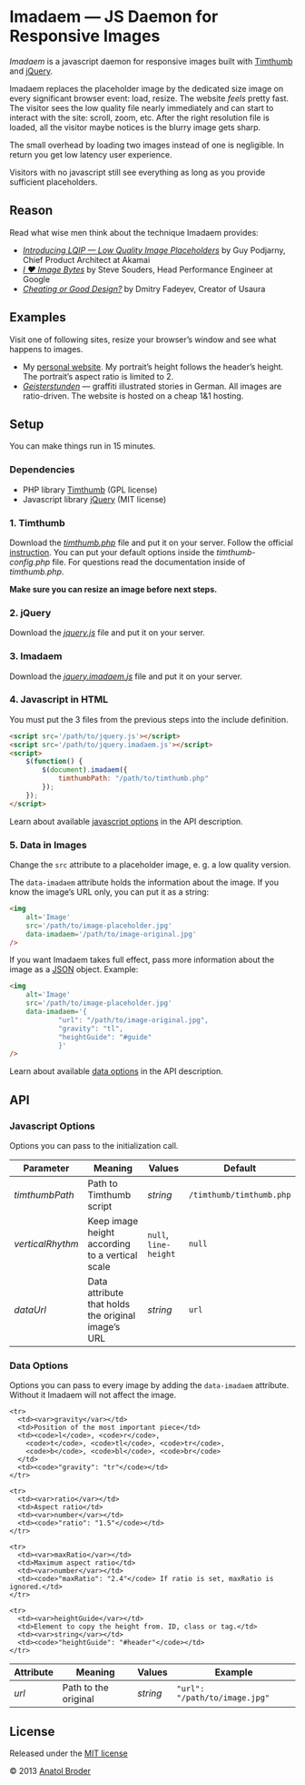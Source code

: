 Imadaem — JS Daemon for Responsive Images
=============

_Imadaem_ is a javascript daemon for responsive images built with [Timthumb](http://code.google.com/p/timthumb/) and [jQuery](http://jquery.com/).

Imadaem replaces the placeholder image by the dedicated size image on every significant browser event: load, resize. The website _feels_ pretty fast. The visitor sees the low quality file nearly immediately and can start to interact with the site: scroll, zoom, etc. After the right resolution file is loaded, all the visitor maybe notices is the blurry image gets sharp.

The small overhead by loading two images instead of one is negligible. In return you get low latency user experience.

Visitors with no javascript still see everything as long as you provide sufficient placeholders.

## Reason

Read what wise men think about the technique Imadaem provides:

* _[Introducing LQIP — Low Quality Image Placeholders](http://www.guypo.com/feo/introducing-lqip-low-quality-image-placeholders/)_ by Guy Podjarny, Chief Product Architect at Akamai
* _[I ♥ Image Bytes](http://www.stevesouders.com/blog/2013/04/26/i/)_ by Steve Souders, Head Performance Engineer at Google
* _[Cheating or Good Design?](http://www.usabilitypost.com/2012/05/31/cheating-or-good-design/)_ by Dmitry Fadeyev, Creator of Usaura

## Examples

Visit one of following sites, resize your browser’s window and see what happens to images.

* My [personal website](http://penibelst.de/). My portrait’s height follows the header’s height. The portrait’s aspect ratio is limited to 2.
* _[Geisterstunden](http://geisterstunden.com/)_ — graffiti illustrated stories in German. All images are ratio-driven. The website is hosted on a cheap 1&1 hosting.

## Setup

You can make things run in 15 minutes.

### Dependencies

* PHP library [Timthumb](http://code.google.com/p/timthumb/) (GPL license)
* Javascript library [jQuery](http://jquery.com/) (MIT license)

### 1. Timthumb

Download the _[timthumb.php](http://code.google.com/p/timthumb/)_ file and put it on your server. Follow the official [instruction](http://www.binarymoon.co.uk/2010/08/timthumb/). You can put your default options inside the _timthumb-config.php_ file. For questions read the documentation inside of _timthumb.php_.

**Make sure you can resize an image before next steps.**

### 2. jQuery

Download the _[jquery.js](http://jquery.com/)_ file and put it on your server.

### 3. Imadaem
Download the _[jquery.imadaem.js](js/jquery.imadaem.js)_ file and put it on your server.

### 4. Javascript in HTML

You must put the 3 files from the previous steps into the include definition.
````html
<script src='/path/to/jquery.js'></script>
<script src='/path/to/jquery.imadaem.js'></script>
<script>
    $(function() {
        $(document).imadaem({
            timthumbPath: "/path/to/timthumb.php"
        });
    });
</script>
````
Learn about available [javascript options](#javascript-options) in the API description.

### 5. Data in Images

Change the `src` attribute to a placeholder image, e. g. a low quality version.

The `data-imadaem` attribute holds the information about the image. If you know the image’s URL only, you can put it as a string:

````html
<img
    alt='Image'
    src='/path/to/image-placeholder.jpg'
    data-imadaem='/path/to/image-original.jpg'
/>
````

If you want Imadaem takes full effect, pass more information about the image as a [JSON](http://json.org/) object. Example:

````html
<img
    alt='Image'
    src='/path/to/image-placeholder.jpg'
    data-imadaem='{
            "url": "/path/to/image-original.jpg",
            "gravity": "tl",
            "heightGuide": "#guide"
            }'
/>
````
Learn about available [data options](#data-options) in the API description.

## API

### Javascript Options

Options you can pass to the initialization call.

<table>
  <thead>
    <tr>
      <th>Parameter</th>
      <th>Meaning</th>
      <th>Values</th>
      <th>Default</th>
    </tr>
  </thead>
  <tbody>
    <tr>
      <td><var>timthumbPath</var></td>
      <td>Path to Timthumb script</td>
      <td><var>string</var></td>
      <td><code>/timthumb/timthumb.php</code></td>
    </tr>
    <tr>
      <td><var>verticalRhythm</var></td>
      <td>Keep image height according to a vertical scale</td>
      <td><code>null</code>, <code>line-height</code></td>
      <td><code>null</code></td>
    </tr>
    <tr>
      <td><var>dataUrl</var></td>
      <td>Data attribute that holds the original image’s URL</td>
      <td><var>string</var></td>
      <td><code>url</code></td>
    </tr>
  </tbody>
</table>

### Data Options

Options you can pass to every image by adding the `data-imadaem` attribute. Without it Imadaem will not affect the image.

<table>
  <thead>
    <tr>
      <th>Attribute</th>
      <th>Meaning</th>
      <th>Values</th>
      <th>Example</th>
    </tr>
  </thead>
  <tbody>
    <tr>
      <td><var>url</var></td>
      <td>Path to the original</td>
      <td><var>string</var></td>
      <td><code>"url": "/path/to/image.jpg"</code></td>
    </tr>
    
    <tr>
      <td><var>gravity</var></td>
      <td>Position of the most important piece</td>
      <td><code>l</code>, <code>r</code>,
        <code>t</code>, <code>tl</code>, <code>tr</code>,
        <code>b</code>, <code>bl</code>, <code>br</code>
      </td>
      <td><code>"gravity": "tr"</code></td>
    </tr>

    <tr>
      <td><var>ratio</var></td>
      <td>Aspect ratio</td>
      <td><var>number</var></td>
      <td><code>"ratio": "1.5"</code></td>
    </tr>

    <tr>
      <td><var>maxRatio</var></td>
      <td>Maximum aspect ratio</td>
      <td><var>number</var></td>
      <td><code>"maxRatio": "2.4"</code> If ratio is set, maxRatio is ignored.</td>
    </tr>
    
    <tr>
      <td><var>heightGuide</var></td>
      <td>Element to copy the height from. ID, class or tag.</td>
      <td><var>string</var></td>
      <td><code>"heightGuide": "#header"</code></td>
    </tr>

  </tbody>
</table>


## License
Released under the [MIT license](http://opensource.org/licenses/MIT)

© 2013 [Anatol Broder](http://penibelst.de/)
